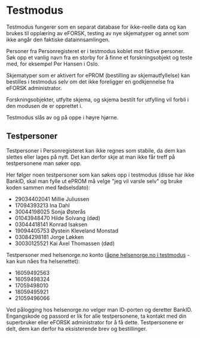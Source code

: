 # Testmodus

Testmodus fungerer som en separat database for ikke-reelle data og kan brukes til opplæring av eFORSK, testing av nye skjematyper og annet som ikke angår den faktiske datainnsamlingen.

Personer fra Personregisteret er i testmodus koblet mot fiktive personer. 
Søk opp et vanlig navn fra en storby for å finne et forskningsobjekt og teste med, for eksempel Per Hansen i Oslo.

Skjematyper som er aktivert for ePROM (bestilling av skjemautfyllelse) kan bestilles i testmodus selv om det ikke foreligger en godkjennelse fra eFORSK administrator.

Forskningsobjekter, utfylte skjema, og skjema bestilt for utfylling vil forbli i den modusen de er opprettet i.

Testmodus slås av og på oppe i høyre hjørne.

## Testpersoner

Testpersoner i Personregisteret kan ikke regnes som stabile, da dem kan slettes eller lages på nytt. Det kan derfor skje at man ikke får treff på testpersonene man søker opp.

Her følger noen testpersoner som kan søkes opp i testmodus (disse har ikke BankID, skal man fylle ut ePROM må velge "jeg vil varsle selv" og bruke koden sammen med fødselsdato):

* 29034402041 Millie Juliussen
* 17094393213 Ina Dahl
* 30044198025 Sonja Østerås
* 01043948470 Hilde Solvang (død)
* 03044418141 Konrad Isaksen
* 19094405753 Øystein Kleveland Monstad
* 03084298181 Jorge Løkken
* 30030125521 Kai Axel Thomassen (død)

Testpersoner med helsenorge.no konto (<a href="https://tjenester.hn.qa.nhn.no/" target="_blank">åpne helsenorge.no i testmodus</a> - kan kun nåes fra helsenettet):

* 16059492563
* 16059498324
* 17059498010
* 18059495921
* 21059496066

Ved pålogging hos helsenorge.no velger man ID-porten og deretter BankID. Engangskode og passord er lik for alle testpersonene, ta kontakt med din superbruker eller eFORSK administrator for å få dette. Testpersonene er delt, dem kan derfor ha eksisterende brev og bestillinger.
